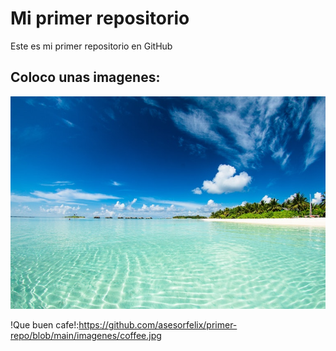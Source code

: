 # Mi primer repositorio

Este es mi primer repositorio en GitHub

## Coloco unas imagenes:

![Excelente Playa:](https://github.com/asesorfelix/primer-repo/blob/main/imagenes/beach.jpg)

!Que buen cafe!:https://github.com/asesorfelix/primer-repo/blob/main/imagenes/coffee.jpg






